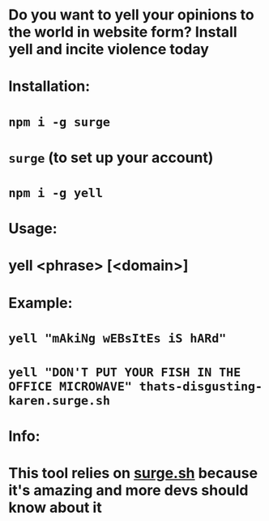 # Do you want to yell your opinions to the world in website form? Install yell and incite violence today

# Installation: 
# `npm i -g surge`
# `surge` (to set up your account)
# `npm i -g yell`

# Usage:
# yell \<phrase\> \[\<domain\>\]

# Example:
# `yell "mAkiNg wEBsItEs iS hARd"`
# `yell "DON'T PUT YOUR FISH IN THE OFFICE MICROWAVE" thats-disgusting-karen.surge.sh`

# Info:
# This tool relies on [surge.sh](surge.sh) because it's amazing and more devs should know about it